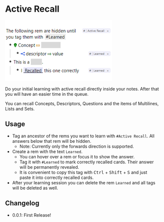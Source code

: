 # Active Recall

![thumb](./thumb.png)

Do your initial learning with active recall directly inside your notes.
After that you will have an easier time in the queue.

You can recall Concepts, Descriptors, Questions and the items of Multilines, Lists and Sets.

## Usage

- Tag an ancestor of the rems you want to learn with `#Active Recall`. All answers below that rem will be hidden.
  - Note: Currently only the forwards direction is supported.
- Create a rem with the text `Learned`.
  - You can hover over a rem or focus it to show the answer.
  - Tag it with `#Learned` to mark correctly recalled cards. Their answer will be permanently revealed.
  - It is convenient to copy this tag with <kbd>Ctrl</kbd> + <kbd>Shift</kbd> + <kbd>S</kbd> and just paste it into correctly recalled cards.
- After your learning session you can delete the rem `Learned` and all tags will be deleted as well.

## Changelog

- 0.0.1: First Release!
